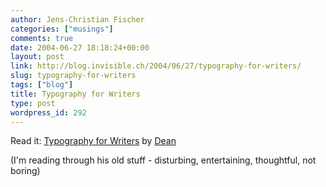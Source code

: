 ```yaml
---
author: Jens-Christian Fischer
categories: ["musings"]
comments: true
date: 2004-06-27 18:18:24+00:00
layout: post
link: http://blog.invisible.ch/2004/06/27/typography-for-writers/
slug: typography-for-writers
tags: ["blog"]
title: Typography for Writers
type: post
wordpress_id: 292
---
```


Read it: [Typography for Writers](http://www.textism.com/article/328/typography-for-writers) by [Dean](www.textism.com)

(I'm reading through his old stuff - disturbing, entertaining, thoughtful, not boring)
